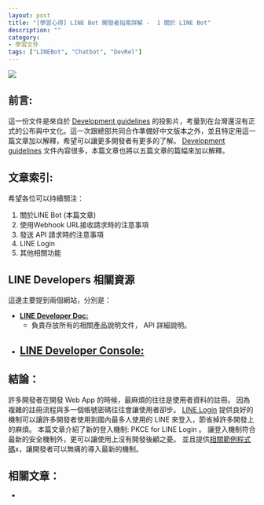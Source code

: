 ```yaml
---
layout: post
title: "[學習心得] LINE Bot 開發者指南詳解 -  1 關於 LINE Bot"
description: ""
category: 
- 學習文件
tags: ["LINEBot", "Chatbot", "DevRel"]
---
```


<img src="https://developers.line.biz/assets/img/messaging-api-architecture.f40bffbb.png">

## 前言:

這一份文件是來自於 [Development guidelines](https://developers.line.biz/en/docs/partner-docs/development-guidelines/) 的投影片，考量到在台灣還沒有正式的公布與中文化。這一次跟總部共同合作準備好中文版本之外，並且特定用這一篇文章加以解釋，希望可以讓更多開發者有更多的了解。  [Development guidelines](https://developers.line.biz/en/docs/partner-docs/development-guidelines/)  文件內容很多，本篇文章也將以五篇文章的篇幅來加以解釋。



## 文章索引:

希望各位可以持續關注：

1. 關於LINE Bot (本篇文章)
2. 使用Webhook URL接收請求時的注意事項
3. 發送 API 請求時的注意事項
4. LINE Login
5.  其他相關功能



##  LINE Developers 相關資源



這邊主要提到兩個網站，分別是：

- **[LINE Developer Doc:](https://developers.line.biz/en/docs/)**
  - 負責存放所有的相關產品說明文件， API 詳細說明。
- [**LINE Developer Console:**](https://developers.line.biz/console/)
  - 



## 結論：

<a id="summary"></a>

許多開發者在開發 Web App 的時候，最麻煩的往往是使用者資料的註冊。 因為複雜的註冊流程與多一個帳號密碼往往會讓使用者卻步。 [LINE Login](https://developers.line.biz/en/docs/line-login/) 提供良好的機制可以讓許多開發者使用到國內最多人使用的 LINE 來登入，節省掉許多開發上的麻煩。 本篇文章介紹了新的登入機制: PKCE for LINE Login 。 讓登入機制符合最新的安全機制外，更可以讓使用上沒有開發後顧之憂。  並且提供[相關範例程式碼](https://github.com/kkdai/line-login-sdk-go)x，讓開發者可以無痛的導入最新的機制。



## 相關文章：
<a id="refer"></a>

-  
